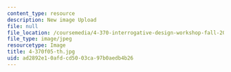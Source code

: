 ```yaml
---
content_type: resource
description: New image Upload
file: null
file_location: /coursemedia/4-370-interrogative-design-workshop-fall-2005/ad2892e10afdcd5003ca97b0aedb4b26_4-370f05-th.jpg
file_type: image/jpeg
resourcetype: Image
title: 4-370f05-th.jpg
uid: ad2892e1-0afd-cd50-03ca-97b0aedb4b26
---
```

